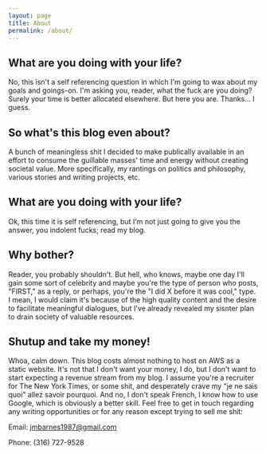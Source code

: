 ```yaml
---
layout: page
title: About
permalink: /about/
---
```


## What are you doing with your life? 

No, this isn't a self referencing question in which I'm going to wax about my goals and goings-on. I'm asking you, reader, what the fuck are you doing? Surely your time is better allocated elsewhere. But here you are. Thanks... I guess.

## So what's this blog even about?

A bunch of meaningless shit I decided to make publically available in an effort to consume the guillable masses' time and energy without creating societal value. More specifically, my rantings on politics and philosophy, various stories and writing projects, etc. 

## What are you doing with your life? 

Ok, this time it is self referencing, but I'm not just going to give you the answer, you indolent fucks; read my blog. 

## Why bother?

Reader, you probably shouldn't. But hell, who knows, maybe one day I'll gain some sort of celebrity and maybe you're the type of person who posts, "FIRST," as a reply, or perhaps, you're the "I did X before it was cool," type. I mean, I would claim it's because of the high quality content and the desire to facilitate meaningful dialogues, but I've already revealed my sisnter plan to drain society of valuable resources.

## Shutup and take my money!

Whoa, calm down. This blog costs almost nothing to host on AWS as a static website. It's not that I don't want your money, I do, but I don't want to start expecting a revenue stream from my blog. I assume you're a recruiter for The New York Times, or some shit, and desperately crave my "je ne sais quoi" allez savoir pourquoi. And no, I don't speak French, I know how to use Google, which is obviously a better skill. Feel free to get in touch regarding any writing opportunities or for any reason except trying to sell me shit:

Email: jmbarnes1987@gmail.com

Phone: (316) 727-9528


